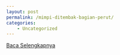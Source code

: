 ```yaml
---
layout: post
permalink: /mimpi-ditembak-bagian-perut/
categories:
    - Uncategorized
---
```


[Baca Selengkapnya](/10)